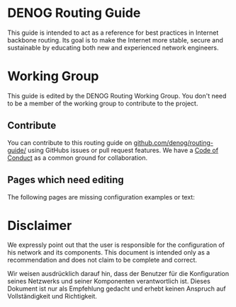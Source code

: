 # DENOG Routing Guide

This guide is intended to act as a reference for best practices in Internet backbone routing. Its goal is to make the Internet more stable, secure and sustainable by educating both new and experienced network engineers. 

# Working Group

This guide is edited by the DENOG Routing Working Group. You don't need to be a member of the working group to contribute to the project.

## Contribute

You can contribute to this routing guide on [github.com/denog/routing-guide/](https://github.com/denog/routing-guide/) using GitHubs issues or pull request features.
We have a [Code of Conduct](https://github.com/denog/routing-guide/blob/main/CODE_OF_CONDUCT.md) as a common ground for collaboration.

## Pages which need editing

The following pages are missing configuration examples or text:

<!-- material/tags -->

# Disclaimer

We expressly point out that the user is responsible for the configuration of his network and its components. This document is intended only as a recommendation and does not claim to be complete and correct.

Wir weisen ausdrücklich darauf hin, dass der Benutzer für die Konfiguration seines Netzwerks und seiner Komponenten verantwortlich ist. Dieses Dokument ist nur als Empfehlung gedacht und erhebt keinen Anspruch auf Vollständigkeit und Richtigkeit.
